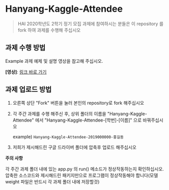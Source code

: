 # Hanyang-Kaggle-Attendee
> HAI 2020학년도 2학기 정기 모집 과제에 참여하시는 분들은 이 repository 를 fork 하여 과제를 수행해 주십시오

## 과제 수행 방법
Example 과제 예제 및 설명 영상을 참고해 주십시오.

**[영상]**: [링크 바로 가기]()

## 과제 업로드 방법
1. 오른쪽 상단 "Fork" 버튼을 눌러 본인의 repository로 fork 해주십시오

2. 각 주간 과제를 수행 해주신 후, 상위 폴더의 이름을 "Hanyang-Kaggle-Attendee" 에서 "Hanyang-Kaggle-Attendee-[학번]-[이름]" 으로 바꿔주십시오

	example) ```Hanyang-Kaggle-Attendee-2019000000-홍길동```

3. 저희가 제시해드린 구글 드라이버 폴더에 압축후 업로드 해주십시오

**주의 사항**

각 주간 과제 폴더 내에 있는 app.py 의 run() 메소드가 정상작동하는지 확인하십시오. 압축한 소스코드와 제시해드린 패키지만으로 프로그램이 정상작동해야 합니다(모델 weight 파일은 반드시 각 과제 폴더 내에 저장할것)
